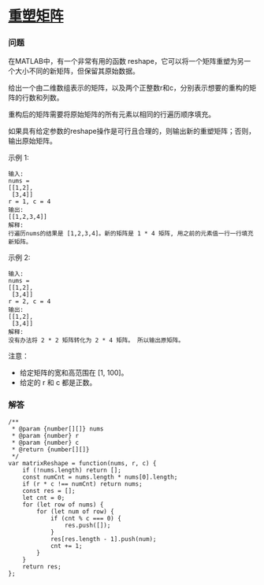# [重塑矩阵](https://leetcode-cn.com/problems/reshape-the-matrix)

### 问题

在MATLAB中，有一个非常有用的函数 reshape，它可以将一个矩阵重塑为另一个大小不同的新矩阵，但保留其原始数据。

给出一个由二维数组表示的矩阵，以及两个正整数r和c，分别表示想要的重构的矩阵的行数和列数。

重构后的矩阵需要将原始矩阵的所有元素以相同的行遍历顺序填充。

如果具有给定参数的reshape操作是可行且合理的，则输出新的重塑矩阵；否则，输出原始矩阵。

示例 1:

```
输入:
nums =
[[1,2],
 [3,4]]
r = 1, c = 4
输出:
[[1,2,3,4]]
解释:
行遍历nums的结果是 [1,2,3,4]。新的矩阵是 1 * 4 矩阵, 用之前的元素值一行一行填充新矩阵。
```
示例 2:

```
输入:
nums =
[[1,2],
 [3,4]]
r = 2, c = 4
输出:
[[1,2],
 [3,4]]
解释:
没有办法将 2 * 2 矩阵转化为 2 * 4 矩阵。 所以输出原矩阵。
```
注意：

* 给定矩阵的宽和高范围在 [1, 100]。
* 给定的 r 和 c 都是正数。

### 解答

```
/**
 * @param {number[][]} nums
 * @param {number} r
 * @param {number} c
 * @return {number[][]}
 */
var matrixReshape = function(nums, r, c) {
    if (!nums.length) return [];
    const numCnt = nums.length * nums[0].length;
    if (r * c !== numCnt) return nums;
    const res = [];
    let cnt = 0;
    for (let row of nums) {
        for (let num of row) {
            if (cnt % c === 0) {
                res.push([]);
            }
            res[res.length - 1].push(num);
            cnt += 1;
        }
    }
    return res;
};
```